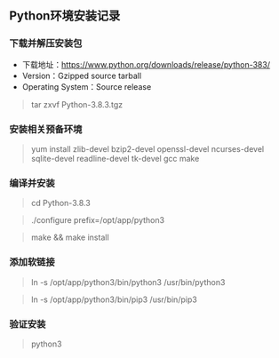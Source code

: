 ## **Python环境安装记录**

### 下载并解压安装包

- 下载地址：https://www.python.org/downloads/release/python-383/
- Version：Gzipped source tarball  
- Operating System：Source release

> tar zxvf Python-3.8.3.tgz

### 安装相关预备环境

> yum install zlib-devel bzip2-devel openssl-devel ncurses-devel sqlite-devel readline-devel tk-devel gcc make

### 编译并安装

> cd Python-3.8.3

> ./configure prefix=/opt/app/python3

> make && make install

### 添加软链接

> ln -s /opt/app/python3/bin/python3 /usr/bin/python3

> ln -s /opt/app/python3/bin/pip3 /usr/bin/pip3

### 验证安装

> python3
